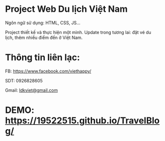 # Project Web Du lịch Việt Nam
 Ngôn ngữ sử dụng: HTML, CSS, JS...
 
 Project thiết kế và thực hiện một mình. Update trong tương lai: đặt vé du lịch, thêm nhiều điểm đến ở Việt Nam.
 
# Thông tin liên lạc:

 FB: https://www.facebook.com/viethappy/
 
 SDT: 0926828605
 
 Gmail: ldkviet@gmail.com
 
# DEMO: https://19522515.github.io/TravelBlog/
 

